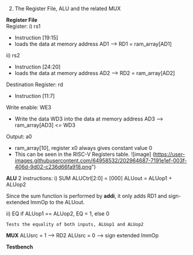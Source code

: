 2. The Register File, ALU and the related MUX

**Register File**<br/>
Register:
i) rs1 
- Instruction [19:15]
- loads the data at memory address AD1 --> RD1 = ram_array[AD1]

ii) rs2
- Instruction [24:20]
- loads the data at memory address AD2 --> RD2 = ram_array[AD2]

Destination Register: rd
- Instruction [11:7]

Write enable: WE3
- Write the data WD3 into the data at memory address AD3 --> ram_array[AD3] <= WD3

Output: a0
- ram_array[10], register x0 always gives constant value 0
- This can be seen in the RISC-V Registers table.
![image] (https://user-images.githubusercontent.com/64958532/202964687-7191e1ef-003f-406d-9d02-c236d66fa918.png")

**ALU**
2 instructions: 
i) SUM 
   ALUCtrl[2:0] = [000]
   ALUout = ALUop1 + ALUop2 

   Since the sum function is performed by **addi**, it only adds RD1 and sign-extended ImmOp to the ALUout.

ii) EQ
    if ALUop1 == ALUop2, EQ = 1, else 0

    Tests the equality of both inputs, ALUop1 and ALUop2

**MUX**
ALUsrc = 1 --> RD2
ALUsrc = 0 --> sign extended ImmOp

**Testbench**


